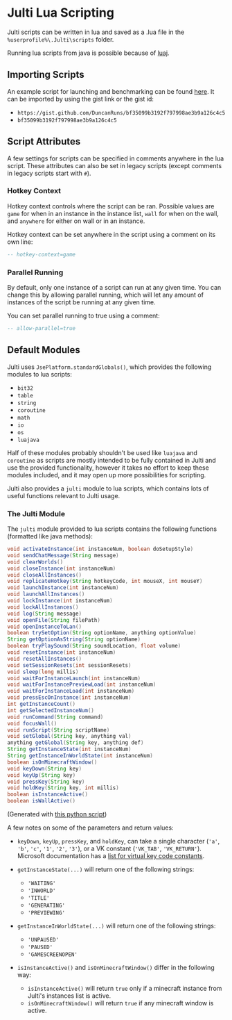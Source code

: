 # Julti Lua Scripting

Julti scripts can be written in lua and saved as a .lua file in the `%userprofile%\.Julti\scripts` folder.

Running lua scripts from java is possible because of [luaj](https://github.com/luaj/luaj).

## Importing Scripts

An example script for launching and benchmarking can be found [here](https://gist.github.com/DuncanRuns/bf35099b3192f797998ae3b9a126c4c5).
It can be imported by using the gist link or the gist id:
- `https://gist.github.com/DuncanRuns/bf35099b3192f797998ae3b9a126c4c5`
- `bf35099b3192f797998ae3b9a126c4c5`


## Script Attributes

A few settings for scripts can be specified in comments anywhere in the lua script.
These attributes can also be set in legacy scripts (except comments in legacy scripts start with `#`).

### Hotkey Context

Hotkey context controls where the script can be ran.
Possible values are `game` for when in an instance in the instance list,
`wall` for when on the wall, and `anywhere` for either on wall or in an instance.

Hotkey context can be set anywhere in the script using a comment on its own line:

```lua
-- hotkey-context=game
```

### Parallel Running

By default, only one instance of a script can run at any given time. You can change this by allowing parallel running,
which will let any amount of instances of the script be running at any given time.

You can set parallel running to true using a comment:

```lua
-- allow-parallel=true
```

## Default Modules

Julti uses `JsePlatform.standardGlobals()`, which provides the following modules to lua scripts:
- `bit32`
- `table`
- `string`
- `coroutine`
- `math`
- `io`
- `os`
- `luajava`

Half of these modules probably shouldn't be used like `luajava` and `coroutine` as scripts are mostly intended to be
fully contained in Julti and use the provided functionality, however it takes no effort to keep these modules included,
and it may open up more possibilities for scripting.

Julti also provides a `julti` module to lua scripts, which contains lots of useful functions relevant to Julti usage.

### The Julti Module

The `julti` module provided to lua scripts contains the following functions (formatted like java methods):
```java
void activateInstance(int instanceNum, boolean doSetupStyle)
void sendChatMessage(String message)
void clearWorlds()
void closeInstance(int instanceNum)
void closeAllInstances()
void replicateHotkey(String hotkeyCode, int mouseX, int mouseY)
void launchInstance(int instanceNum)
void launchAllInstances()
void lockInstance(int instanceNum)
void lockAllInstances()
void log(String message)
void openFile(String filePath)
void openInstanceToLan()
boolean trySetOption(String optionName, anything optionValue)
String getOptionAsString(String optionName)
boolean tryPlaySound(String soundLocation, float volume)
void resetInstance(int instanceNum)
void resetAllInstances()
void setSessionResets(int sessionResets)
void sleep(long millis)
void waitForInstanceLaunch(int instanceNum)
void waitForInstancePreviewLoad(int instanceNum)
void waitForInstanceLoad(int instanceNum)
void pressEscOnInstance(int instanceNum)
int getInstanceCount()
int getSelectedInstanceNum()
void runCommand(String command)
void focusWall()
void runScript(String scriptName)
void setGlobal(String key, anything val)
anything getGlobal(String key, anything def)
String getInstanceState(int instanceNum)
String getInstanceInWorldState(int instanceNum)
boolean isOnMinecraftWindow()
void keyDown(String key)
void keyUp(String key)
void pressKey(String key)
void holdKey(String key, int millis)
boolean isInstanceActive()
boolean isWallActive()
```
(Generated with [this python script](https://gist.github.com/DuncanRuns/764867339c17e713b28796a2cbb29e10))

A few notes on some of the parameters and return values:
- `keyDown`, `keyUp`, `pressKey`, and `holdKey`, can take a single character (`'a'`, `'b'`, `'c'`, `'1'`, `'2'`, `'3'`), or a VK constant (`'VK_TAB'`, `'VK_RETURN'`). Microsoft documentation has a [list for virtual key code constants](https://learn.microsoft.com/en-us/windows/win32/inputdev/virtual-key-codes).


- `getInstanceState(...)` will return one of the following strings:
  - `'WAITING'`
  - `'INWORLD'`
  - `'TITLE'`
  - `'GENERATING'`
  - `'PREVIEWING'`


- `getInstanceInWorldState(...)` will return one of the following strings:
  - `'UNPAUSED'`
  - `'PAUSED'`
  - `'GAMESCREENOPEN'`


- `isInstanceActive()` and `isOnMinecraftWindow()` differ in the following way: 
  - `isInstanceActive()` will return `true` only if a minecraft instance from Julti's instances list is active.
  - `isOnMinecraftWindow()` will return `true` if any minecraft window is active.